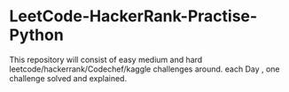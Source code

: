 # LeetCode-HackerRank-Practise-Python
This repository will consist of easy medium and hard leetcode/hackerrank/Codechef/kaggle challenges around. each Day , one challenge solved and explained.
